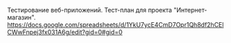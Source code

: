Тестирование веб-приложений. 
Тест-план для проекта "Интернет-магазин". https://docs.google.com/spreadsheets/d/1YkU7ycE4CmD7Opr1Qh8df2hCElCWwFnpej3fx031A6g/edit?gid=0#gid=0
